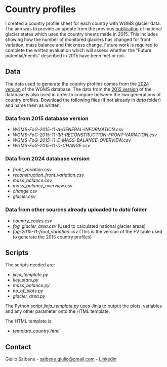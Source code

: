 # Country profiles

I created a country profile sheet for each country with WGMS glacier data. The aim was to provide an update from the previous [publication](https://doi.org/10.1659/mrd-journal-d-19-00021.1) of national glacier states which used the country sheets made in 2015. This includes showing how the number of monitored glaciers has changed for front variation, mass balance and thickness change. 
Future work is required to complete the written evaluation which will assess whether the "Future potential/needs" described in 2015 have been met or not. 

## Data

The data used to generate the country profiles comes from the [2024 version](https://doi.org/10.5904/wgms-fog-2024-01) of the WGMS database. 
The data from the [2015 version](https://doi.org/10.5904/wgms-fog-2015-11) of the database is also used in order to compare between the two generations of country profiles. Download the following files (if not already in *data* folder) and name them as written:

### Data from 2015 database version
- *WGMS-FoG-2015-11-A-GENERAL-INFORMATION.csv*
- *WGMS-FoG-2015-11-RR-RECONSTRUCTION-FRONT-VARIATION.csv*
- *WGMS-FoG-2015-11-E-MASS-BALANCE-OVERVIEW.csv*
- *WGMS-FoG-2015-11-D-CHANGE.csv*

### Data from 2024 database version
- *front_variation.csv*
- *reconstruction_front_variation.csv*
- *mass_balance.csv*
- *mass_balance_overview.csv*
- *change.csv*
- *glacier.csv*

### Data from other sources already uploaded to *data* folder
- *country_codes.csv*
- *fog_glacier_area.csv* (Used to calculated national glacier areas)
- *fog-2015-11-front_variation.csv* (This is the version of the FV table used to generate the 2015 country profiles)

## Scripts

The scripts needed are:
- *jinja_template.py*
- *key_stats.py*
- *mass_balance.py*
- *no_of_plots.py*
- *glacier_area.py*

The Python script *jinja_template.py* uses Jinja to output the plots, variables and any other parameter onto the HTML template.

The HTML template is:
- *template_country.html*

## Contact
Giulio Saibene - saibene.giulio@gmail.com - [Linkedin](www.linkedin.com/in/giulio-saibene-b3a858261)
